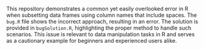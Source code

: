 This repository demonstrates a common yet easily overlooked error in R when subsetting data frames using column names that include spaces.  The `bug.R` file shows the incorrect approach, resulting in an error. The solution is provided in `bugSolution.R`, highlighting the proper method to handle such scenarios. This issue is relevant to data manipulation tasks in R and serves as a cautionary example for beginners and experienced users alike.